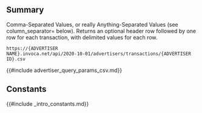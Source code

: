 
## Summary

Comma-Separated Values, or really Anything-Separated Values (see column_separator= below). Returns an optional header row followed by one row for each transaction, with delimited values for each row. 

<code>https://{ADVERTISER NAME}.invoca.net/api/2020-10-01/advertisers/transactions/{ADVERTISER ID}.csv</code>

{{#include advertiser_query_params_csv.md}}

## Constants

{{#include _intro_constants.md}}